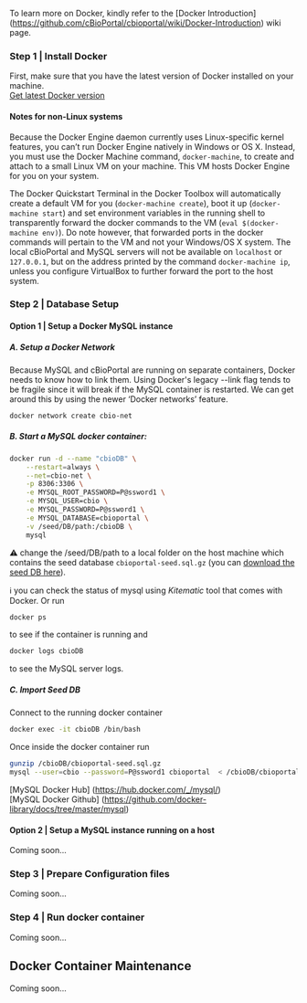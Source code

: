 To learn more on Docker, kindly refer to the [Docker Introduction] (https://github.com/cBioPortal/cbioportal/wiki/Docker-Introduction) wiki page.

### Step 1 | Install Docker

First, make sure that you have the latest version of Docker installed on your machine.    
[Get latest Docker version](https://www.docker.com)

#### Notes for non-Linux systems ####

Because the Docker Engine daemon currently uses Linux-specific kernel features, you can’t run Docker Engine natively in Windows or OS X. Instead, you must use the Docker Machine command, `docker-machine`, to create and attach to a small Linux VM on your machine. This VM hosts Docker Engine for you on your system.

The Docker Quickstart Terminal in the Docker Toolbox will automatically create a default VM for you (`docker-machine create`), boot it up (`docker-machine start`) and set environment variables in the running shell to transparently forward the docker commands to the VM (`eval $(docker-machine env)`). Do note however, that forwarded ports in the docker commands will pertain to the VM and not your Windows/OS X system. The local cBioPortal and MySQL servers will not be available on `localhost` or `127.0.0.1`, but on the address printed by the command `docker-machine ip`, unless you configure VirtualBox to further forward the port to the host system.

### Step 2 | Database Setup

#### Option 1 | Setup a Docker MySQL instance

##### A. Setup a Docker Network

Because MySQL and cBioPortal are running on separate containers, Docker needs to know how to link them. Using Docker's legacy --link flag tends to be fragile since it will break if the MySQL container is restarted. We can get around this by using the newer ‘Docker networks’ feature.

```bash
docker network create cbio-net
```

##### B. Start a MySQL docker container:

```bash
docker run -d --name "cbioDB" \
	--restart=always \
	--net=cbio-net \
	-p 8306:3306 \
	-e MYSQL_ROOT_PASSWORD=P@ssword1 \
	-e MYSQL_USER=cbio \
	-e MYSQL_PASSWORD=P@ssword1 \
	-e MYSQL_DATABASE=cbioportal \
	-v /seed/DB/path:/cbioDB \
	mysql
```
:warning: change the /seed/DB/path to a local folder on the host machine which contains the seed database `cbioportal-seed.sql.gz` (you can [download the seed DB here](Downloads#seed-database)). 

:information_source: you can check the status of mysql using *Kitematic* tool that comes with Docker. Or run
```bash
docker ps
```
to see if the container is running and
```bash
docker logs cbioDB
```
to see the MySQL server logs.

##### C. Import Seed DB

Connect to the running docker container

```bash
docker exec -it cbioDB /bin/bash
```

Once inside the docker container run

```bash
gunzip /cbioDB/cbioportal-seed.sql.gz
mysql --user=cbio --password=P@ssword1 cbioportal  < /cbioDB/cbioportal-seed.sql
```

[MySQL Docker Hub] (https://hub.docker.com/_/mysql/)    
[MySQL Docker Github] (https://github.com/docker-library/docs/tree/master/mysql)

#### Option 2 | Setup a MySQL instance running on a host

Coming soon...

### Step 3 | Prepare Configuration files

Coming soon...

### Step 4 | Run docker container

Coming soon...

## Docker Container Maintenance

Coming soon...